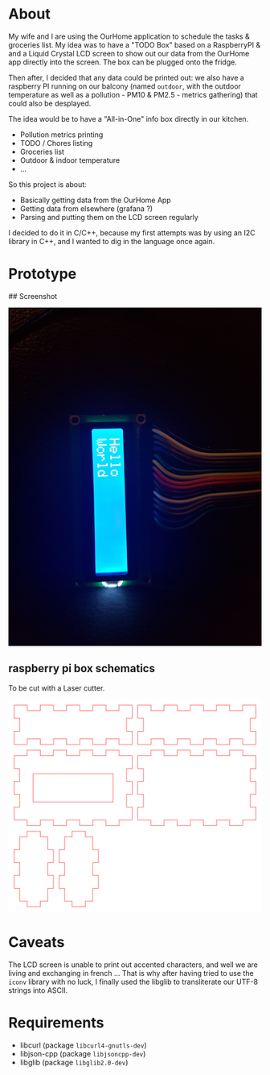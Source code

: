 # About

My wife and I are using the OurHome application to schedule the tasks &
groceries list. My idea was to have a "TODO Box" based on a RaspberryPI & and a
Liquid Crystal LCD screen to show out our data from the OurHome app directly
into the screen. The box can be plugged onto the fridge.

Then after, I decided that any data could be printed out: we also have a
raspberry PI running on our balcony (named `outdoor`, with the outdoor
temperature as well as a pollution - PM10 & PM2.5 - metrics gathering) that
could also be desplayed.

The idea would be to have a "All-in-One" info box directly in our kitchen.

* Pollution metrics printing
* TODO / Chores listing
* Groceries list
* Outdoor & indoor temperature
* ...

So this project is about:

* Basically getting data from the OurHome App
* Getting data from elsewhere (grafana ?)
* Parsing and putting them on the LCD screen regularly

I decided to do it in C/C++, because my first attempts was by using an I2C
library in C++, and I wanted to dig in the language once again.

# Prototype

## Screenshot

![LCD screen plugged into a Raspberry PI via I2C](docs/liquid-crystal-lcd.jpg)

## raspberry pi box schematics

To be cut with a Laser cutter.

![Laser cut layout for the box](docs/box_105x35x67_5mm.svg)

# Caveats

The LCD screen is unable to print out accented characters, and well we are
living and exchanging in french ...  That is why after having tried to use the
`iconv` library with no luck, I finally used the libglib to transliterate our
UTF-8 strings into ASCII.


# Requirements

* libcurl (package `libcurl4-gnutls-dev`)
* libjson-cpp (package `libjsoncpp-dev`)
* libglib (package `libglib2.0-dev`)

